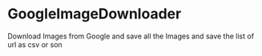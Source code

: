 # GoogleImageDownloader
Download Images from Google and save all the Images  and save the list of url as csv or son

